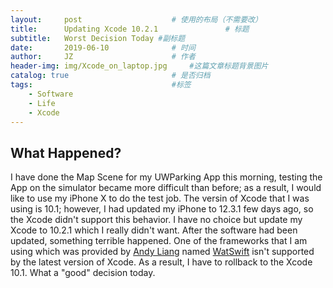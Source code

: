 ```yaml
---
layout:     post   				    # 使用的布局（不需要改）
title:      Updating Xcode 10.2.1 				# 标题
subtitle:   Worst Decision Today #副标题
date:       2019-06-10 				# 时间
author:     JZ 						# 作者
header-img: img/Xcode_on_laptop.jpg 	#这篇文章标题背景图片
catalog: true 						# 是否归档
tags:								#标签
    - Software
    - Life
    - Xcode
---
```


## What Happened?
I have done the Map Scene for my UWParking App this morning, testing the App on the simulator became more difficult than before; as a result, I would like to use my iPhone X to do the test job. The versin of Xcode that I was using is 10.1; however, I had updated my iPhone to 12.3.1 few days ago, so the Xcode didn't support this behavior. I have no choice but update my Xcode to 10.2.1 which I really didn't want. After the software had been updated, something terrible happened. One of the frameworks that I am using which was provided by <a href="https://github.com/meteochu">Andy Liang</a> named <a href="https://github.com/meteochu/WatSwift">WatSwift</a> isn't supported by the latest version of Xcode. As a result, I have to rollback to the Xcode 10.1. What a "good" decision today.
